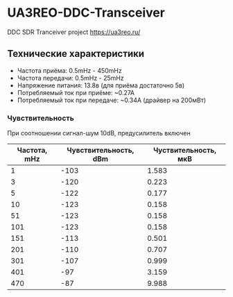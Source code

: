 # UA3REO-DDC-Transceiver
DDC SDR Tranceiver project https://ua3reo.ru/

## Технические характеристики

* Частота приёма: 0.5mHz - 450mHz
* Частота передачи: 0.5mHz - 25mHz
* Напряжение питания: 13.8в (для приёма достаточно 5в)
* Потребляемый ток при приёме: ~0.27А
* Потребляемый ток при передаче: ~0.34А (драйвер на 200мВт)

### Чувствительность

При соотношении сигнал-шум 10dB, предусилитель включен

Частота, mHz | Чувствительность, dBm | Чуствительность, мкВ
------------ | ------------- | -------------
1	| -103	| 1.583
3	| -120	| 0.223
5	| -122	| 0.177
10  | -123	| 0.158
51	| -123	| 0.158
101	| -123	| 0.158
151	| -113	| 0.501
201	| -110	| 0.707
301	| -107	| 0.999
401	| -97	| 3.159
470	| -87	| 9.988
